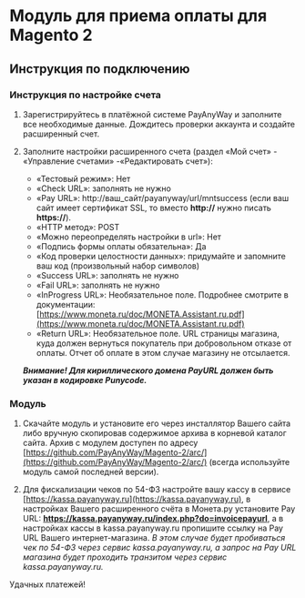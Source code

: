 # Модуль для приема оплаты для Magento 2
## Инструкция по подключению

### Инструкция по настройке счета

1. Зарегистрируйтесь в платёжной системе PayAnyWay и заполните все необходимые данные. Дождитесь проверки аккаунта и создайте расширенный счет.

2. Заполните настройки расширенного счета (раздел «Мой счет» - «Управление счетами» -«Редактировать счет»):
    - «Тестовый режим»: Нет
    - «Check URL»: заполнять не нужно
    - «Pay URL»: http://ваш_сайт/payanyway/url/mntsuccess (если ваш сайт имеет сертификат SSL, то вместо __http://__ нужно писать __https://__).
    - «HTTP метод»: POST
    - «Можно переопределять настройки в url»: Нет
    - «Подпись формы оплаты обязательна»: Да
    - «Код проверки целостности данных»: придумайте и запомните ваш код (произвольный набор символов)
    - «Success URL»: заполнять не нужно
    - «Fail URL»: заполнять не нужно
    - «InProgress URL»: Необязательное поле. Подробнее смотрите в документации: [https://www.moneta.ru/doc/MONETA.Assistant.ru.pdf](https://www.moneta.ru/doc/MONETA.Assistant.ru.pdf)
    - «Return URL»: Необязательное поле. URL страницы магазина, куда должен вернуться покупатель при добровольном отказе от оплаты. Отчет об оплате в этом случае магазину не отсылается.

    ___Внимание! Для кириллического домена PayURL должен быть указан в кодировке Punycode.___

### Модуль

1. Скачайте модуль и установите его через инсталлятор Вашего сайта либо вручную скопировав содержимое архива в корневой каталог сайта. Архив с модулем доступен по адресу [https://github.com/PayAnyWay/Magento-2/arc/](https://github.com/PayAnyWay/Magento-2/arc/) (всегда используйте модуль самой последней версии).

2. Для фискализации чеков по 54-ФЗ настройте вашу кассу в сервисе [https://kassa.payanyway.ru](https://kassa.payanyway.ru), в настройках Вашего расширенного счёта в Монета.ру установите Pay URL: __https://kassa.payanyway.ru/index.php?do=invoicepayurl__, а в настройках кассы в kassa.payanyway.ru пропишите ссылку на Pay URL Вашего интернет-магазина. _В этом случае будет пробиваться чек по 54-ФЗ через сервис kassa.payanyway.ru, а запрос на Pay URL магазина будет проходить транзитом через сервис kassa.payanyway.ru._

Удачных платежей!